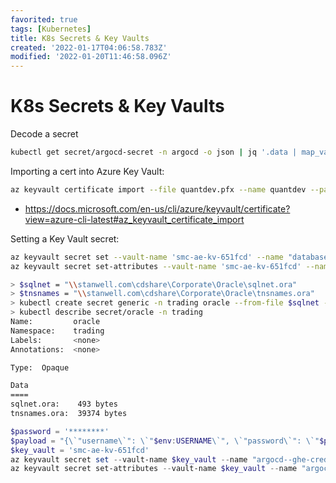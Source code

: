 ```yaml
---
favorited: true
tags: [Kubernetes]
title: K8s Secrets & Key Vaults
created: '2022-01-17T04:06:58.783Z'
modified: '2022-01-20T11:46:58.096Z'
---
```


# K8s Secrets & Key Vaults

Decode a secret
```bash
kubectl get secret/argocd-secret -n argocd -o json | jq '.data | map_values(@base64d)'
```

Importing a cert into Azure Key Vault:
```bash
az keyvault certificate import --file quantdev.pfx --name quantdev --password $password --vault-name smc-key-vault --subscription az-smc
```
* https://docs.microsoft.com/en-us/cli/azure/keyvault/certificate?view=azure-cli-latest#az_keyvault_certificate_import

Setting a Key Vault secret:
```bash
az keyvault secret set --vault-name 'smc-ae-kv-651fcd' --name "database--aemo" --file "~/.config/stanwell/database/aemo.json"
az keyvault secret set-attributes --vault-name 'smc-ae-kv-651fcd' --name "database--aemo" --content-type 'application/json'
```

```bash
> $sqlnet = "\\stanwell.com\cdshare\Corporate\Oracle\sqlnet.ora"
> $tnsnames = "\\stanwell.com\cdshare\Corporate\Oracle\tnsnames.ora"
> kubectl create secret generic -n trading oracle --from-file $sqlnet --from-file $tnsnames
> kubectl describe secret/oracle -n trading
Name:         oracle
Namespace:    trading
Labels:       <none>
Annotations:  <none>

Type:  Opaque

Data
====
sqlnet.ora:    493 bytes
tnsnames.ora:  39374 bytes
```

```powershell
$password = '********'
$payload = "{\`"username\`": \`"$env:USERNAME\`", \`"password\`": \`"$password\`"}"
$key_vault = 'smc-ae-kv-651fcd'
az keyvault secret set --vault-name $key_vault --name "argocd--ghe-creds" --value "$payload"
az keyvault secret set-attributes --vault-name $key_vault --name "argocd--ghe-creds" --content-type 'application/json'
```
